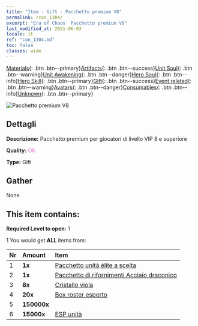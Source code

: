 ```yaml
---
title: "Item - Gift - Pacchetto premium V8"
permalink: /con_1304/
excerpt: "Era of Chaos  Pacchetto premium V8"
last_modified_at: 2021-06-03
locale: it
ref: "con_1304.md"
toc: false
classes: wide
---
```

 [Materials](/ItemsIT/){: .btn .btn--primary}[Artifacts](/ItemsIT/Artifacts/){: .btn .btn--success}[Unit Soul](/ItemsIT/UnitSoul/){: .btn .btn--warning}[Unit Awakening](/ItemsIT/UnitAwakening/){: .btn .btn--danger}[Hero Soul](/ItemsIT/HeroSoul/){: .btn .btn--info}[Hero Skill](/ItemsIT/HeroSkill/){: .btn .btn--primary}[Gift](/ItemsIT/Gift/){: .btn .btn--success}[Event related](/ItemsIT/Events/){: .btn .btn--warning}[Avatars](/ItemsIT/Avatars/){: .btn .btn--danger}[Consumables](/ItemsIT/Consumables/){: .btn .btn--info}[Unknown](/ItemsIT/Unknown/){: .btn .btn--primary}

 ![Pacchetto premium V8](/images/t/i_905008.png)

## Dettagli
 **Descrizione:** Pacchetto premium per giocatori di livello VIP 8 e superiore

 **Quality:** <span style="color: #DA70D6">OK</span>

 **Type:** Gift

## Gather

  None

## This item contains:

 **Required Level to open:** 1

 1 You would get **ALL** items  from:

  | Nr | Amount |     Item    |
  |:---|:-------|:------------|
  | 1 |  **1x** | [Pacchetto unità élite a scelta](/ItemsIT/con_1318/) |  | 
  | 2 |  **1x** | [Pacchetto di rifornimenti Acciaio draconico](/ItemsIT/con_1316/) |  | 
  | 3 |  **8x** | [Cristallo viola](/ItemsIT/con_720/) |  | 
  | 4 |  **20x** | [Box roster esperto](/ItemsIT/con_776/) |  | 
  | 5 |  **150000x** | <i class="fas fa-coins"/> |  | 
  | 6 |  **15000x** | [ESP unità](/ItemsIT/con_902/) |  | 
